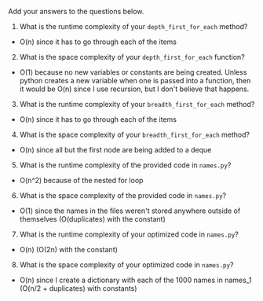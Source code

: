 Add your answers to the questions below.

1. What is the runtime complexity of your `depth_first_for_each` method?
 - O(n) since it has to go through each of the items

2. What is the space complexity of your `depth_first_for_each` function?
 - O(1) because no new variables or constants are being created. Unless python creates a new variable when one is passed into a function, then it would be O(n) since I use recursion, but I don't believe that happens.

3. What is the runtime complexity of your `breadth_first_for_each` method?
 - O(n) since it has to go through each of the items

4. What is the space complexity of your `breadth_first_for_each` method?
 - O(n) since all but the first node are being added to a deque

5. What is the runtime complexity of the provided code in `names.py`?
 - O(n^2) because of the nested for loop

6. What is the space complexity of the provided code in `names.py`?
 - O(1) since the names in the files weren't stored anywhere outside of themselves (O(duplicates) with the constant)

7. What is the runtime complexity of your optimized code in `names.py`?
 - O(n) (O(2n) with the constant)

8. What is the space complexity of your optimized code in `names.py`?
 - O(n) since I create a dictionary with each of the 1000 names in names_1 (O(n/2 + duplicates) with constants)
